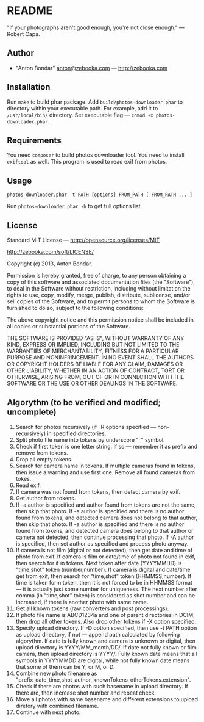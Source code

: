 README
======

"If your photographs aren't good enough, you're not close enough." — Robert Capa.


Author
------

* "Anton Bondar" <anton@zebooka.com> — http://zebooka.com


Installation
------------

Run `make` to build phar package.
Add `build/photos-downloader.phar` to directory within your executable path.
For example, add it to `/usr/local/bin/` directory.
Set executable flag — `chmod +x photos-downloader.phar`.


Requirements
------------

You need `composer` to build photos downloader tool.
You need to install `exiftool` as well. This program is used to read exif from photos.


Usage
-----

`photos-downloader.phar -t PATH [options] FROM_PATH [ FROM_PATH ... ]`

Run `photos-downloader.phar -h` to get full options list.


License
-------

Standard MIT License — http://opensource.org/licenses/MIT

http://zebooka.com/soft/LICENSE/

Copyright (c) 2013, Anton Bondar.

Permission is hereby granted, free of charge, to any person obtaining a copy
of this software and associated documentation files (the "Software"), to deal
in the Software without restriction, including without limitation the rights
to use, copy, modify, merge, publish, distribute, sublicense, and/or sell
copies of the Software, and to permit persons to whom the Software is
furnished to do so, subject to the following conditions:

The above copyright notice and this permission notice shall be included in
all copies or substantial portions of the Software.

THE SOFTWARE IS PROVIDED "AS IS", WITHOUT WARRANTY OF ANY KIND, EXPRESS OR
IMPLIED, INCLUDING BUT NOT LIMITED TO THE WARRANTIES OF MERCHANTABILITY,
FITNESS FOR A PARTICULAR PURPOSE AND NONINFRINGEMENT. IN NO EVENT SHALL THE
AUTHORS OR COPYRIGHT HOLDERS BE LIABLE FOR ANY CLAIM, DAMAGES OR OTHER
LIABILITY, WHETHER IN AN ACTION OF CONTRACT, TORT OR OTHERWISE, ARISING FROM,
OUT OF OR IN CONNECTION WITH THE SOFTWARE OR THE USE OR OTHER DEALINGS IN
THE SOFTWARE.


Algorythm (to be verified and modified; uncomplete)
---------

1. Search for photos recursively (if -R options specified — non-recursively) in specified directories.
2. Split photo file name into tokens by underscore "_" symbol.
3. Check if first token is one letter string. If so — remember it as prefix and remove from tokens.
4. Drop all empty tokens.
5. Search for camera name in tokens. If multiple cameras found in tokens, then issue a warning and use first one. Remove all found cameras from tokes.
6. Read exif.
7. If camera was not found from tokens, then detect camera by exif.
8. Get author from tokens.
9. If -a author is specified and author found from tokens are not the same, then skip that photo. If -a author is specified and there is no author found from tokens, and detected camera does not belong to that author, then skip that photo. If -a author is specified and there is no author found from tokens, and detected camera does belong to that author or camera not detected, then continue processing that photo. If -A author is specified, then set author as specified and process photo anyway.
13. If camera is not film (digital or not detected), then get date and time of photo from exif. If camera is film or date/time of photo not found in exif, then search for it in tokens. Next token after date (YYYYMMDD) is "time,shot" token (number,number). If camera is digital and date/time get from exif, then search for "time,shot" token (HHMMSS,number). If time is taken form token, then it is not forced to be in HHMMSS format — it is actually just some number for uniqueness. The next number after comma (in "time,shot" token) is considered as shot number and can be increased, if there is another photo with same name.
14. Get all known tokens (raw converters and post processings).
15. If photo file name is ABCD1234a and one of parent directories in DCIM, then drop all other tokens. Also drop other tokens if -X option specified.
16. Specify upload directory. If -D option specified, then use -t PATH option as upload directory, if not — append path calculated by following algorythm. If date is fully known and camera is unknown or digital, then upload directory is YYYY/MM_month/DD/. If date not fully known or film camera, then upload directory is YYYY/. Fully known date means that all symbols in YYYYMMDD are digital, while not fully known date means that some of them can be Y, or M, or D.
17. Combine new photo filename as "prefix_date_time,shot_author_knownTokens_otherTokens.extension". 
18. Check if there are photos with such basename in upload directory. If there are, then increase shot number and repeat check.
19. Move all photos with same basename and different extensions to upload diretory with combined filename.
20. Continue with next photo.
